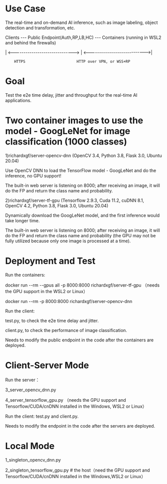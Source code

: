 # Use Case 

The real-time and on-demand AI inference, such as image labeling, object detection and transformation, etc. 

Clients --- Public Endpoint(Auth,RP,LB,HC) --- Containers (running in WSL2 and behind the firewalls)
                               
| <------------------------------> | <---------------------------->|
  
        HTTPS                       HTTP over VPN, or WSS+RP

# Goal

Test the e2e time delay, jitter and throughput for the real-time AI applications. 

# Two container images to use the model - GoogLeNet for image classification (1000 classes)

1)richardxgf/server-opencv-dnn (OpenCV 3.4, Python 3.8, Flask 3.0, Ubuntu 20.04)

Use OpenCV DNN to load the TensorFlow model - GoogLeNet and do the inference, no GPU support!

The built-in web server is listening on 8000; after receiving an image, it will do the FP and return the class name and probability.  

2)richardxgf/server-tf-gpu (Tensorflow 2.9.3, Cuda 11.2, cuDNN 8.1, OpenCV 4.2, Python 3.8, Flask 3.0, Ubuntu 20.04)

Dynamically download the GoogLeNet model, and the first inference would take longer time.

The built-in web server is listening on 8000; after receiving an image, it will do the FP and return the class name and probability (the GPU may not be fully utilized because only one image is processed at a time).


# Deployment and Test 

Run the containers:

docker run --rm --gpus all -p 8000:8000 richardxgf/server-tf-gpu （needs the GPU support in the WSL2 or Linux）

docker run --rm -p 8000:8000 richardxgf/server-opencv-dnn

Run the client:

test.py, to check the e2e time delay and jitter.

client.py, to check the performance of image classification. 

Needs to modify the public endpoint in the code after the containers are deployed.

# Client-Server Mode 

Run the server：

3_server_opencv_dnn.py 

4_server_tensorflow_gpu.py （needs the GPU support and Tensorflow/CUDA/cnDNN installed in the Windows, WSL2 or Linux）

Run the client: test.py and client.py.

Needs to modify the endpoint in the code after the servers are deployed.

# Local Mode 

1_singleton_opencv_dnn.py 

2_singleton_tensorflow_gpu.py # the host（need the GPU support and Tensorflow/CUDA/cnDNN installed in the Windows,WSL2 or Linux）
